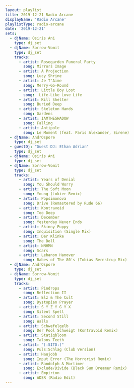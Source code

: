 ```yaml
---
layout: playlist
title: 2019-12-21 Radio Arcane
displayName: 'Radio Arcane'
playlistType: radio-arcane
date: '2019-12-21'
sets:                  
  - djName: Osiris Ani
    type: dj_set      
  - djName: Sorrow-Vomit
    type: dj_set
    tracks:
      - artist: Rosegarden Funeral Party
        song: Mirrors Image
      - artist: A Projection
        song: Lucy Shrine
      - artist: Je T'Aime
        song: Merry-Go-Round
      - artist: Little Boy Lost
        song:  Life-Like Love Life
      - artist: Kill Shelter
        song: Buried Deep
      - artist: Skeleton Hands
        song: Gardens
      - artist: IAMTHESHADOW
        song: Falling
      - artist: Antipole
        song: Le Moment (feat. Paris Alexander, Eirene)
  - djName: AndrOspore
    type: dj_set     
  - guestDj: "Guest DJ: Ethan Adrian"
    type: dj_set
  - djName: Osiris Ani
    type: dj_set
  - djName: Sorrow-Vomit
    type: dj_set
    tracks:
      - artist: Years of Denial
        song: You Should Worry
      - artist: The Soft Moon
        song: Young (Lokier Remix)
      - artist: Popsimonova
        song: Drive (Remastered by Rude 66)
      - artist: Kontravoid
        song: Too Deep
      - artist: December
        song: Yesterday Never Ends
      - artist: Skinny Puppy
        song: Inquisition (Single Mix)
      - artist: Der Klinke
        song: The Doll
      - artist: NNHMN
        song: Scars
      - artist: Lebanon Hanover
        song: Babes of The 80's (Tobias Bernstrup Mix)
  - djName: AndrOspore
    type: dj_set
  - djName: Sorrow-Vomit
    type: dj_set
    tracks:
      - artist: Pindrops
        song: Reflection II
      - artist: Elz & The Cult
        song: Dystopian Prayer
      - artist: S Y Z Y G Y X
        song: Silent Spell
      - artist: Second Still
        song: Walls
      - artist: Schwefelgelb
        song: Der Pool Schweigt (Kontravoid Remix)
      - artist: Statiqbloom
        song: Talons Teeth
      - artist: "[:SITD:]"
        song: Puls:Schlag (Club Version)
      - artist: Haujobb
        song: Input Error (The Horrorist Remix)
      - artist: Randolph & Mortimer
        song: Exclude/Divide (Black Sun Dreamer Remix)
      - artist: Empirion
        song: ADSR (Radio Edit)
---
```

